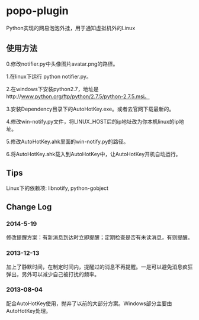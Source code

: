 popo-plugin
===========

Python实现的网易泡泡外挂，用于通知虚拟机外的Linux



## 使用方法


0.修改notifier.py中头像图片avatar.png的路径。

1.在linux下运行 python notifier.py。

2.在windows下安装python2.7，地址是http://www.python.org/ftp/python/2.7.5/python-2.7.5.msi。

3.安装Dependency目录下的AutoHotKey.exe。或者去官网下载最新的。

4.修改win-notify.py文件，将LINUX_HOST后的ip地址改为你本机linux的ip地址。

5.修改AutoHotKey.ahk里面的win-notify.py的路径。

6.将AutoHotKey.ahk载入到AutoHotKey中，让AutoHotKey开机自动运行。


## Tips
Linux下的依赖项: libnotify, python-gobject


## Change Log

### 2014-5-19
修改提醒方案：有新消息到达时立即提醒；定期检查是否有未读消息，有则提醒。

### 2013-12-13
加上了静默时间，在制定时间内，提醒过的消息不再提醒。一是可以避免消息疯狂弹出，另外可以减少自己被打扰的频率。

### 2013-08-04
配合AutoHotKey使用，抛弃了以前的大部分方案。Windows部分主要由AutoHotKey处理。
